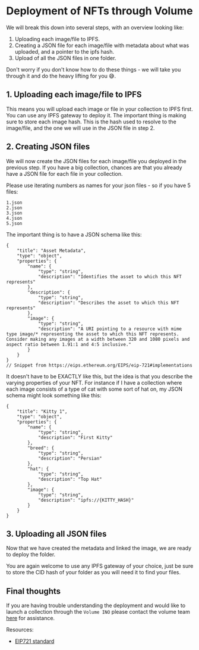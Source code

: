 # Deployment of NFTs through Volume

We will break this down into several steps, with an overview looking like:

1. Uploading each image/file to IPFS.
2. Creating a JSON file for each image/file with metadata about what was uploaded, and a pointer to the ipfs hash.
3. Upload of all the JSON files in one folder.

Don't worry if you don't know how to do these things - we will take you through it and do the heavy lifting for you :sweat_smile:.

## 1. Uploading each image/file to IPFS

This means you will upload each image or file in your collection to IPFS first. You can use any IPFS gateway to deploy it. The important thing is making sure to store each image hash. This is the hash used to resolve to the image/file, and the one we will use in the JSON file in step 2.

## 2. Creating JSON files

We will now create the JSON files for each image/file you deployed in the previous step. If you have a big collection, chances are that you already have a JSON file for each file in your collection.

Please use iterating numbers as names for your json files - so if you have 5 files:

```
1.json
2.json
3.json
4.json
5.json
```

The important thing is to have a JSON schema like this:

```
{
    "title": "Asset Metadata",
    "type": "object",
    "properties": {
        "name": {
            "type": "string",
            "description": "Identifies the asset to which this NFT represents"
        },
        "description": {
            "type": "string",
            "description": "Describes the asset to which this NFT represents"
        },
        "image": {
            "type": "string",
            "description": "A URI pointing to a resource with mime type image/* representing the asset to which this NFT represents. Consider making any images at a width between 320 and 1080 pixels and aspect ratio between 1.91:1 and 4:5 inclusive."
        }
    }
}
// Snippet from https://eips.ethereum.org/EIPS/eip-721#implementations
```

It doesn't have to be EXACTLY like this, but the idea is that you describe the varying properties of your NFT. For instance if I have a collection where each image consists of a type of cat with some sort of hat on, my JSON schema might look something like this: 
```
{
    "title": "Kitty 1",
    "type": "object",
    "properties": {
        "name": {
            "type": "string",
            "description": "First Kitty"
        },
        "breed": {
            "type": "string",
            "description": "Persian"
        },
        "hat": {
            "type": "string",
            "description": "Top Hat"
        },
        "image": {
            "type": "string",
            "description": "ipfs://{KITTY_HASH}"
        }
    }
}
```

## 3. Uploading all JSON files

Now that we have created the metadata and linked the image, we are ready to deploy the folder.

You are again welcome to use any IPFS gateway of your choice, just be sure to store the CID hash of your folder as you will need it to find your files.

## Final thoughts

If you are having trouble understanding the deployment and would like to launch a collection through the `Volume INO` please contact the volume team [here](mailto:contact@volume.quest) for assistance.

Resources:

* [EIP721 standard](https://eips.ethereum.org/EIPS/eip-721)